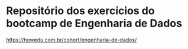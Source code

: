 # Repositório dos exercícios do bootcamp de Engenharia de Dados

https://howedu.com.br/cohort/engenharia-de-dados/
